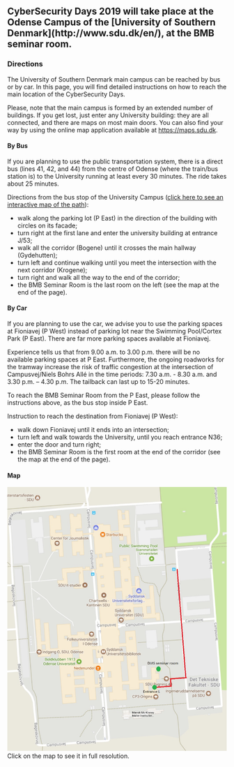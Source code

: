 <div class="row">
<div class="col-xs-8 col-xs-offset-2">
<h2 markdown="1">CyberSecurity Days 2019 will take place at the Odense Campus of the [University of Southern Denmark](http://www.sdu.dk/en/), at the BMB seminar room.</h2>
</div>
</div>

### Directions

The University of Southern Denmark main campus can be reached by bus or by car.
In this page, you will find detailed instructions on how to reach the main location of the CyberSecurity Days.

Please, note that the main campus is formed by an extended number of buildings. If you get lost, just enter any University building: they are all connected, and there are maps on most main doors. You can also find your way by using the online map application available at <a target="_blank" href="https://maps.sdu.dk">https://maps.sdu.dk</a>.

#### By Bus

If you are planning to use the public transportation system, there is a direct bus (lines 41, 42, and 44) from the centre of Odense (where the train/bus station is) to the University running at least every 30 minutes. The ride takes about 25 minutes.

Directions from the bus stop of the University Campus (<a target="_blank" href="https://clients.mapsindoors.com/sdu/573f26e4bc1f571b08094312/route/destination/563cb88d423b7d0540c99fc1">click here to see an interactive map of the path</a>):

- walk along the parking lot (P East) in the direction of the building with circles on its facade;  
- turn right at the first lane and enter the university building at entrance J/53; 
- walk all the corridor (Bogene) until it crosses the main hallway (Gydehutten);
- turn left and continue walking until you meet the intersection with the next corridor (Krogene);
- turn right and walk all the way to the end of the corridor;
- the BMB Seminar Room is the last room on the left (see the map at the end of the page).

#### By Car

If you are planning to use the car, we advise you to use the parking spaces at Fioniavej (P West) instead of parking lot near the Swimming Pool/Cortex Park (P East). There are far more parking spaces available at Fioniavej.

Experience tells us that from 9.00 a.m. to 3.00 p.m. there will be no available parking spaces at P East. Furthermore, the ongoing roadworks for the tramway increase the risk of traffic congestion at the intersection of Campusvej/Niels Bohrs Allé in the time periods: 7.30 a.m. - 8.30 a.m. and 3.30 p.m. – 4.30 p.m. The tailback can last up to 15-20 minutes.

To reach the BMB Seminar Room from the P East, please follow the instructions above, as the bus stop inside P East.

Instruction to reach the destination from Fioniavej (P West):

- walk down Fioniavej until it ends into an intersection;
- turn left and walk towards the University, until you reach entrance N36;
- enter the door and turn right;
- the BMB Seminar Room is the first room at the end of the corridor (see the map at the end of the page). 

#### Map

<p>
<div class="center-block">
  <a href="/map_full" target="_blank"><img src="/assets/images/map.jpg" alt=""></a>
  <div class="text-center">Click on the map to see it in full resolution.</div>
</div>
</p> 
